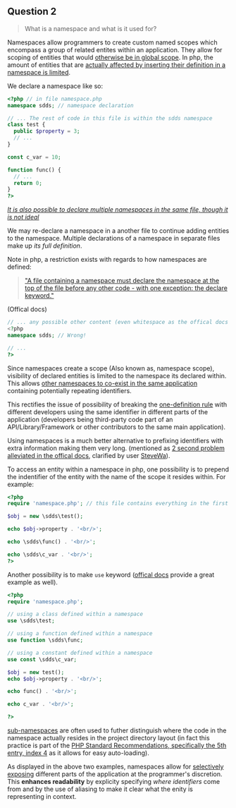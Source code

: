 ## Question 2

> What is a namespace and what is it used for?

Namespaces allow programmers to create custom named scopes which encompass a group of related entites within an application. They allow for scoping of entities that would [otherwise be in global scope](https://ict.senecacollege.ca/~oop345/pages/content/start.html#nam). In php, the amount of entities that are [actually affected by inserting their definition in a namespace is limited](https://www.php.net/manual/en/language.namespaces.definition.php).

We declare a namespace like so:

```php
<?php // in file namespace.php
namespace sdds; // namespace declaration

// ... The rest of code in this file is within the sdds namespace
class test {
  public $property = 3;
  // ...
}

const c_var = 10;

function func() {
  // ...
  return 0;
}
?>
```

[*It is also possible to declare multiple namespaces in the same file, though it is not ideal*](https://www.php.net/manual/en/language.namespaces.definitionmultiple.php)

We may re-declare a namespace in a another file to continue adding entities to the namespace. Multiple declarations of a namespace in separate files make up *its full definition*.

Note in php, a restriction exists with regards to how namespaces are defined: 

> ["A file containing a namespace must declare the namespace at the top of the file before any other code - with one exception: the declare keyword."](https://www.php.net/manual/en/language.namespaces.definition.php)

(Offical docs)

```php
// ... any possible other content (even whitespace as the offical docs suggest); declare keyword is allowed however ...
<?php
namespace sdds; // Wrong!

// ...
?>
```

Since namespaces create a scope (Also known as, namespace scope), visibility of declared entities is limited to the namespace its declared within. This allows [other namespaces to co-exist in the same application](https://ict.senecacollege.ca/~oop244/pages/content/langu.html#nam) containing potentially repeating identifiers.

This rectifies the issue of possibility of breaking the [one-definition rule]() with different developers using the same identifier in different parts of the application (developers being third-party code part of an API/Library/Framework or other contributors to the same main application).

Using namespaces is a much better alternative to prefixing identifiers with extra information making them very long. (mentioned as [2 second problem alleviated in the offical docs](https://www.php.net/manual/en/language.namespaces.rationale.php), clarified by user [SteveWa](https://www.php.net/manual/en/language.namespaces.rationale.php#102662)).

To access an entity within a namespace in php, one possibility is to prepend the indentifier of the entity with the name of the scope it resides within. For example:

```php
<?php
require 'namespace.php'; // this file contains everything in the first code example above

$obj = new \sdds\test();

echo $obj->property . '<br/>';

echo \sdds\func() . '<br/>';

echo \sdds\c_var . '<br/>';
?>
```

Another possibility is to make `use` keyword ([offical docs](https://www.php.net/manual/en/language.namespaces.importing.php) provide a great example as well).

```php
<?php
require 'namespace.php';

// using a class defined within a namespace
use \sdds\test;

// using a function defined within a namespace
use function \sdds\func;

// using a constant defined within a namespace
use const \sdds\c_var;

$obj = new test();
echo $obj->property . '<br/>';

echo func() . '<br/>';

echo c_var . '<br/>';

?>
```

[sub-namespaces](https://www.php.net/manual/en/language.namespaces.nested.php) are often used to futher distinguish where the code in the namespace actually resides in the project directory layout (in fact this practice is part of the [PHP Standard Recommendations, specifically the 5th entry, index 4](https://www.php-fig.org/psr/psr-4/) as it allows for easy auto-loading).

As displayed in the above two examples, namespaces allow for [selectively exposing](https://ict.senecacollege.ca/~oop244/pages/content/langu.html#nam) different parts of the application at the programmer's discretion. This **enhances readability** by explicity specifying *where identifiers* come from and by the use of aliasing to make it clear what the enity is representing in context.
